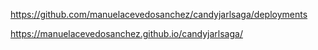 https://github.com/manuelacevedosanchez/candyjarlsaga/deployments

https://manuelacevedosanchez.github.io/candyjarlsaga/
